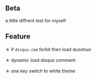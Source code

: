 ## Beta

a little diffrent test for myself

## Feature

＊ if `disqus.com` forbit then load duoshuo

＊ dynamic load disqus comment

＊ one key switch to white theme
